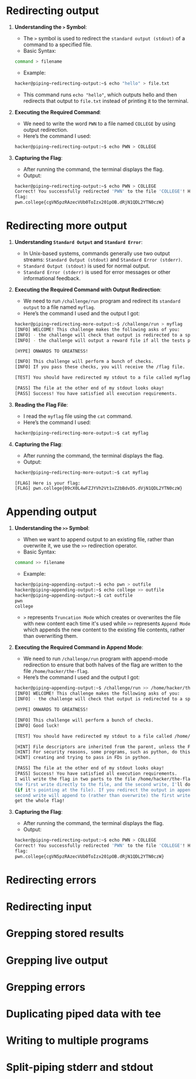 # Redirecting output

1. **Understanding the `>` Symbol**:
    - The `>` symbol is used to redirect the `standard output (stdout)` of a command to a specified file.
    - Basic Syntax:
    ```bash
    command > filename
    ```
    - Example:
    ```bash
    hacker@piping~redirecting-output:~$ echo "hello" > file.txt
    ```
    - This command runs `echo "hello"`, which outputs hello and then redirects that output to `file.txt` instead of printing it to the terminal.

2. **Executing the Required Command**:
    - We need to write the word `PWN` to a file named `COLLEGE` by using output redirection.
    - Here’s the command I used:
    ```bash
    hacker@piping~redirecting-output:~$ echo PWN > COLLEGE
    ```

3. **Capturing the Flag**:
    - After running the command, the terminal displays the flag.
    - Output:
    ```bash
    hacker@piping~redirecting-output:~$ echo PWN > COLLEGE
    Correct! You successfully redirected 'PWN' to the file 'COLLEGE'! Here is your 
    flag:
    pwn.college{cgVN5pzRAzecVUb0ToIzx201pOB.dRjN1QDL2YTN0czW}
    ```

# Redirecting more output

1. **Understanding `Standard Output` and `Standard Error`**:
    - In Unix-based systems, commands generally use two output streams: `Standard Output (stdout)` and `Standard Error (stderr)`.
    - `Standard Output (stdout)` is used for normal output.
    - `Standard Error (stderr)` is used for error messages or other informational feedback.

2. **Executing the Required Command with Output Redirection**:
    - We need to run `/challenge/run` program and redirect its `standard output` to a file named `myflag`.
    - Here’s the command I used and the output I got:
    ```bash
    hacker@piping~redirecting-more-output:~$ /challenge/run > myflag
    [INFO] WELCOME! This challenge makes the following asks of you:
    [INFO] - the challenge will check that output is redirected to a specific file path : myflag
    [INFO] - the challenge will output a reward file if all the tests pass : /flag

    [HYPE] ONWARDS TO GREATNESS!

    [INFO] This challenge will perform a bunch of checks.
    [INFO] If you pass these checks, you will receive the /flag file.

    [TEST] You should have redirected my stdout to a file called myflag. Checking...

    [PASS] The file at the other end of my stdout looks okay!
    [PASS] Success! You have satisfied all execution requirements.
    ```

3. **Reading the Flag File**:
    - I read the `myflag` file using the `cat` command.
    - Here’s the command I used:
    ```bash
    hacker@piping~redirecting-more-output:~$ cat myflag
    ```

4. **Capturing the Flag**:
    - After running the command, the terminal displays the flag.
    - Output:
    ```bash
    hacker@piping~redirecting-more-output:~$ cat myflag

    [FLAG] Here is your flag:
    [FLAG] pwn.college{09cX0L4wFZJYVh2Vt1vZ2bBdvD5.dVjN1QDL2YTN0czW}
    ```

# Appending output

1. **Understanding the `>>` Symbol**:
    - When we want to append output to an existing file, rather than overwrite it, we use the `>>` redirection operator.
    - Basic Syntax:
    ```bash
    command >> filename
    ```
    - Example:
    ```bash
    hacker@piping~appending-output:~$ echo pwn > outfile
    hacker@piping~appending-output:~$ echo college >> outfile
    hacker@piping~appending-output:~$ cat outfile
    pwn
    college
    ```
    - `>` represents `Truncation Mode` which creates or overwrites the file with new content each time it's used while `>>` represents `Append Mode` which appends the new content to the existing file contents, rather than overwriting them.

2. **Executing the Required Command in Append Mode**:
    - We need to run `/challenge/run` program with append-mode redirection to ensure that both halves of the flag are written to the file `/home/hacker/the-flag`.
    - Here’s the command I used and the output I got:
    ```bash
    hacker@piping~appending-output:~$ /challenge/run >> /home/hacker/the-flag
    [INFO] WELCOME! This challenge makes the following asks of you:
    [INFO] - the challenge will check that output is redirected to a specific file path : /home/hacker/the-flag

    [HYPE] ONWARDS TO GREATNESS!

    [INFO] This challenge will perform a bunch of checks.
    [INFO] Good luck!

    [TEST] You should have redirected my stdout to a file called /home/hacker/the-flag. Checking...

    [HINT] File descriptors are inherited from the parent, unless the FD_CLOEXEC is set by the parent on the file descriptor.
    [HINT] For security reasons, some programs, such as python, do this by default in certain cases. Be careful if you are
    [HINT] creating and trying to pass in FDs in python.

    [PASS] The file at the other end of my stdout looks okay!
    [PASS] Success! You have satisfied all execution requirements.
    I will write the flag in two parts to the file /home/hacker/the-flag! I'll do 
    the first write directly to the file, and the second write, I'll do to stdout 
    (if it's pointing at the file). If you redirect the output in append mode, the 
    second write will append to (rather than overwrite) the first write, and you'll 
    get the whole flag!
    ```

3. **Capturing the Flag**:
    - After running the command, the terminal displays the flag.
    - Output:
    ```bash
    hacker@piping~redirecting-output:~$ echo PWN > COLLEGE
    Correct! You successfully redirected 'PWN' to the file 'COLLEGE'! Here is your 
    flag:
    pwn.college{cgVN5pzRAzecVUb0ToIzx201pOB.dRjN1QDL2YTN0czW}
    ```

# Redirecting errors



# Redirecting input



# Grepping stored results



# Grepping live output



# Grepping errors



# Duplicating piped data with tee



# Writing to multiple programs



# Split-piping stderr and stdout

